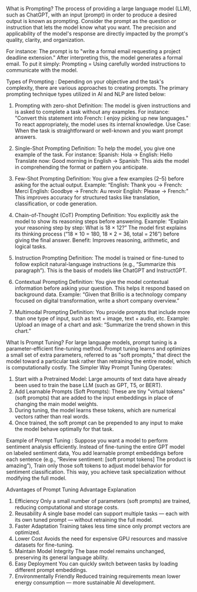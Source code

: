 What is Prompting?
The process of providing a large language model (LLM), such as ChatGPT, with an input (prompt) in order to produce a desired output is known as prompting.
Consider the prompt as the question or instruction that lets the model know what you want.
The precision and applicability of the model's response are directly impacted by the prompt's quality, clarity, and organization.

For instance:
The prompt is to "write a formal email requesting a project deadline extension."
After interpreting this, the model generates a formal email.
To put it simply:
Prompting = Using carefully worded instructions to communicate with the model.

Types of Prompting :
Depending on your objective and the task's complexity, there are various approaches to creating prompts.
 The primary prompting technique types utilized in AI and NLP are listed below:

 1. Prompting with zero-shot
 Definition: The model is given instructions and is asked to complete a task without any examples.
 For instance:
 "Convert this statement into French: I enjoy picking up new languages."
 To react appropriately, the model uses its internal knowledge.
 Use Case: When the task is straightforward or well-known and you want prompt answers.

 2. Single-Shot Prompting
 Definition: To help the model, you give one example of the task. For instance:  Spanish: Hola → English: Hello
 Translate now:  Good morning in English → Spanish:
 This aids the model in comprehending the format or pattern you anticipate.

3. Few-Shot Prompting
Definition:
You give a few examples (2–5) before asking for the actual output.
Example:
“English: Thank you → French: Merci
English: Goodbye → French: Au revoir
English: Please → French:”
This improves accuracy for structured tasks like translation, classification, or code generation.

4. Chain-of-Thought (CoT) Prompting
Definition:
You explicitly ask the model to show its reasoning steps before answering.
Example:
“Explain your reasoning step by step:
What is 18 × 12?”
The model first explains its thinking process (“18 × 10 = 180, 18 × 2 = 36, total = 216”) before giving the final answer.
Benefit: Improves reasoning, arithmetic, and logical tasks.

5. Instruction Prompting
Definition:
The model is trained or fine-tuned to follow explicit natural-language instructions (e.g., “Summarize this paragraph”).
This is the basis of models like ChatGPT and InstructGPT.

6. Contextual Prompting
Definition:
You give the model contextual information before asking your question.
This helps it respond based on background data.
Example:
“Given that Brillio is a technology company focused on digital transformation, write a short company overview.”

7. Multimodal Prompting
Definition:
You provide prompts that include more than one type of input, such as text + image, text + audio, etc.
Example:
Upload an image of a chart and ask: “Summarize the trend shown in this chart.”

What Is Prompt Tuning?
For large language models, prompt tuning is a parameter-efficient fine-tuning method.
 Prompt tuning learns and optimizes a small set of extra parameters, referred to as "soft prompts," that direct the model toward a particular task rather than retraining the entire model, which is computationally costly.
 The Simpler Way Prompt Tuning Operates:
1. Start with a Pretrained Model: Large amounts of text data have already been used to train the base LLM (such as GPT, T5, or BERT).
2. Add Learnable Prompts (Soft Prompts): These are tiny "virtual tokens" (soft prompts) that are added to the input embeddings in place of changing the main model weights.
3. During tuning, the model learns these tokens, which are numerical vectors rather than real words.
4. Once trained, the soft prompt can be prepended to any input to make the model behave optimally for that task.

Example of Prompt Tuning :
Suppose you want a model to perform sentiment analysis efficiently.
Instead of fine-tuning the entire GPT model on labeled sentiment data,
You add learnable prompt embeddings before each sentence (e.g., “Review sentiment: [soft prompt tokens] The product is amazing”),
Train only those soft tokens to adjust model behavior for sentiment classification.
This way, you achieve task specialization without modifying the full model.

Advantages of Prompt Tuning
Advantage	Explanation
1. Efficiency	Only a small number of parameters (soft prompts) are trained, reducing computational and storage costs.
2. Reusability	A single base model can support multiple tasks — each with its own tuned prompt — without retraining the full model.
3. Faster Adaptation	Training takes less time since only prompt vectors are optimized.
4. Lower Cost	Avoids the need for expensive GPU resources and massive datasets for fine-tuning.
5. Maintain Model Integrity	The base model remains unchanged, preserving its general language ability.
6. Easy Deployment	You can quickly switch between tasks by loading different prompt embeddings.
7. Environmentally Friendly	Reduced training requirements mean lower energy consumption — more sustainable AI development.
